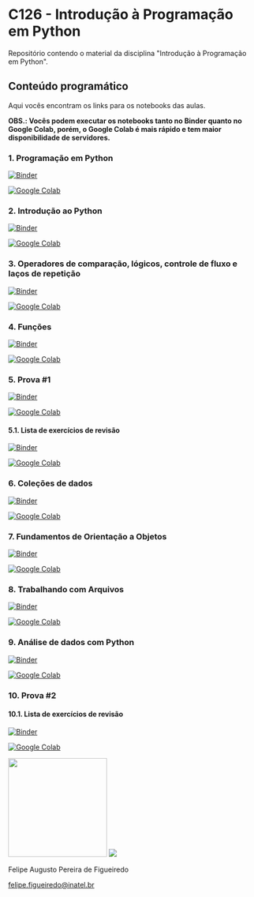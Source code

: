 # C126 - Introdução à Programação em Python

Repositório contendo o material da disciplina "Introdução à Programação em Python".

## Conteúdo programático

Aqui vocês encontram os links para os notebooks das aulas.

**OBS.: Vocês podem executar os notebooks tanto no Binder quanto no Google Colab, porém, o Google Colab é mais rápido e tem maior disponibilidade de servidores.**

### 1. Programação em Python 

[![Binder](https://mybinder.org/badge_logo.svg)](https://mybinder.org/v2/gh/zz4fap/python-programming/master?filepath=notebooks%2Fshort%2FTema01_Programacao_em_Python.ipynb)

[![Google Colab](https://badgen.net/badge/Launch/on%20Google%20Colab/blue?icon=terminal)](https://colab.research.google.com/github/zz4fap/python-programming/blob/master/notebooks/short/Tema01_Programacao_em_Python.ipynb)

### 2. Introdução ao Python 

[![Binder](https://mybinder.org/badge_logo.svg)](https://mybinder.org/v2/gh/zz4fap/python-programming/master?filepath=notebooks%2Fshort%2FTema02_Introducao_ao_Python.ipynb)

[![Google Colab](https://badgen.net/badge/Launch/on%20Google%20Colab/blue?icon=terminal)](https://colab.research.google.com/github/zz4fap/python-programming/blob/master/notebooks/short/Tema02_Introducao_ao_Python.ipynb)

### 3. Operadores de comparação, lógicos, controle de fluxo e laços de repetição

[![Binder](https://mybinder.org/badge_logo.svg)](https://mybinder.org/v2/gh/zz4fap/python-programming/master?filepath=notebooks%2Fshort%2FTema03_Controle_de_fluxo_lacos_de_repeticao_operadores_logicos_e_de_comparacao.ipynb)

[![Google Colab](https://badgen.net/badge/Launch/on%20Google%20Colab/blue?icon=terminal)](https://colab.research.google.com/github/zz4fap/python-programming/blob/master/notebooks/short/Tema03_Controle_de_fluxo_lacos_de_repeticao_operadores_logicos_e_de_comparacao.ipynb)

### 4. Funções 

[![Binder](https://mybinder.org/badge_logo.svg)](https://mybinder.org/v2/gh/zz4fap/python-programming/master?filepath=notebooks%2Fshort%2FTema04_Funcoes.ipynb)

[![Google Colab](https://badgen.net/badge/Launch/on%20Google%20Colab/blue?icon=terminal)](https://colab.research.google.com/github/zz4fap/python-programming/blob/master/notebooks/short/Tema04_Funcoes.ipynb)

### 5. Prova #1

[![Binder](https://mybinder.org/badge_logo.svg)](https://mybinder.org/v2/gh/zz4fap/python-programming/master?filepath=provas%2FProva%20%231%20C126-L2%20(1S2021).ipynb)

[![Google Colab](https://badgen.net/badge/Launch/on%20Google%20Colab/blue?icon=terminal)](https://colab.research.google.com/github/zz4fap/python-programming/blob/master/provas/Prova%20%231%20C126-L2%20(1S2021).ipynb)

#### 5.1. Lista de exercícios de revisão

[![Binder](https://mybinder.org/badge_logo.svg)](https://mybinder.org/v2/gh/zz4fap/python-programming/master?filepath=provas%2Fexercicios_de_revisao_para_p1.ipynb)

[![Google Colab](https://badgen.net/badge/Launch/on%20Google%20Colab/blue?icon=terminal)](https://colab.research.google.com/github/zz4fap/python-programming/blob/master/provas/exercicios_de_revisao_para_p1.ipynb)

### 6. Coleções de dados 

[![Binder](https://mybinder.org/badge_logo.svg)](https://mybinder.org/v2/gh/zz4fap/python-programming/master?filepath=notebooks%2Fshort%2FTema05_Colecoes_de_dados.ipynb)

[![Google Colab](https://badgen.net/badge/Launch/on%20Google%20Colab/blue?icon=terminal)](https://colab.research.google.com/github/zz4fap/python-programming/blob/master/notebooks/short/Tema05_Colecoes_de_dados.ipynb)

### 7. Fundamentos de Orientação a Objetos 

[![Binder](https://mybinder.org/badge_logo.svg)](https://mybinder.org/v2/gh/zz4fap/python-programming/master?filepath=notebooks%2Fshort%2FTema06_Fundamentos_de_Orientacao_a_Objetos.ipynb)

[![Google Colab](https://badgen.net/badge/Launch/on%20Google%20Colab/blue?icon=terminal)](https://colab.research.google.com/github/zz4fap/python-programming/blob/master/notebooks/short/Tema06_Fundamentos_de_Orientacao_a_Objetos.ipynb)

### 8. Trabalhando com Arquivos 

[![Binder](https://mybinder.org/badge_logo.svg)](https://mybinder.org/v2/gh/zz4fap/python-programming/master?filepath=notebooks%2Fshort%2FTema07_Trabalhando_com_Arquivos.ipynb)

[![Google Colab](https://badgen.net/badge/Launch/on%20Google%20Colab/blue?icon=terminal)](https://colab.research.google.com/github/zz4fap/python-programming/blob/master/notebooks/short/Tema07_Trabalhando_com_Arquivos.ipynb)

### 9. Análise de dados com Python 

[![Binder](https://mybinder.org/badge_logo.svg)](https://mybinder.org/v2/gh/zz4fap/python-programming/master?filepath=notebooks%2Fshort%2FTema8_Analise_de_dados_com_Python.ipynb)

[![Google Colab](https://badgen.net/badge/Launch/on%20Google%20Colab/blue?icon=terminal)](https://colab.research.google.com/github/zz4fap/python-programming/blob/master/notebooks/short/Tema8_Analise_de_dados_com_Python.ipynb)

### 10. Prova #2

#### 10.1. Lista de exercícios de revisão

[![Binder](https://mybinder.org/badge_logo.svg)](https://mybinder.org/v2/gh/zz4fap/python-programming/master?filepath=provas%2Fexercicios_de_revisao_para_p2.ipynb)

[![Google Colab](https://badgen.net/badge/Launch/on%20Google%20Colab/blue?icon=terminal)](https://colab.research.google.com/github/zz4fap/python-programming/blob/master/provas/exercicios_de_revisao_para_p2.ipynb)

<img src="/figures/python_logo.png" width="200" height="200">                                       <img src="/figures/inatel_logo.png">


Felipe Augusto Pereira de Figueiredo

felipe.figueiredo@inatel.br
